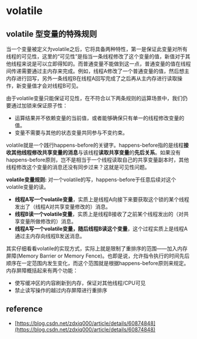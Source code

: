 # volatile

## volatile 型变量的特殊规则

当一个变量被定义为volatile之后，它将具备两种特性，第一是保证此变量对所有线程的可见性，这里的“可见性”是指当一条线程修改了这个变量的值，新值对于其他线程来说是可以立即得知的。而普通变量不能做到这一点，普通变量的值在线程间传递需要通过主内存来完成。例如，线程A修改了一个普通变量的值，然后想主内存进行回写，另外一条线程B在线程A回写完成了之后再从主内存进行读取操作，新变量值才会对线程B可见。

由于volatile变量只能保证可见性，在不符合以下两条规则的运算场景中，我们仍要通过加锁来保证原子性：

* 运算结果并不依赖变量的当前值，或者能够确保只有单一的线程修改变量的值。
* 变量不需要与其他的状态变量共同参与不变约束。

volatile就是一个践行happens-before的关键字。happens-before指的是线程**接收其他线程修改共享变量的消息**与该线程**读取共享变量**的**先后关系**。如果没有happens-before原则，岂不是相当于一个线程读取自己的共享变量副本时，其他线程修改这个变量的消息还没有同步过来？这就是可见性问题。

**volatile变量规则:** 对一个volatile的写，happens-before于任意后续对这个volatile变量的读。

* **线程A写一个volatile变量**，实质上是线程A向接下来要获取这个锁的某个线程发出了（线程A对共享变量修改的）消息。
* **线程B读一个volatile变量**，实质上是线程B接收了之前某个线程发出的（对共享变量所做修改的）消息。
* **线程A写一个volatile变量，随后线程B读这个变量**，这个过程实质上是线程A通过主内存向线程B发送消息。

其实仔细看看volatile的实现方式，实际上就是限制了重排序的范围——加入内存屏障\(Memory Barrier or Memory Fence\)。也即是说，允许指令执行的时间先后顺序在一定范围内发生变化，而这个范围就是根据happens-before原则来规定。内存屏障概括起来有两个功能：

* 使写缓冲区的内容刷新到内存，保证对其他线程/CPU可见
* 禁止读写操作的越过内存屏障进行重排序

## reference

* [https://blog.csdn.net/zdxiq000/article/details/60874848](https://blog.csdn.net/zdxiq000/article/details/60874848) 

